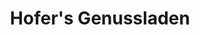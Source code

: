 ---
title: "Hofer's Genussladen"
url: /sankt-radegund-bei-graz/hofers-genussladen/
shop: Hofladen
---